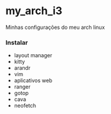 # my_arch_i3
Minhas configurações do meu arch linux

### Instalar
* layout manager
* kitty
* arandr
* vim
* aplicativos web
* ranger
* gotop
* cava
* neofetch
